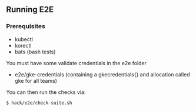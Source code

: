 ## **Running E2E**

### **Prerequisites**

- kubectl
- korectl
- bats (bash tests)

You must have some validate credentials in the e2e folder

- e2e/gke-credentials (containing a gkecredentials{} and allocation called gke for all teams)

You can then run the checks via:

```shell
$ hack/e2e/check-suite.sh
```

